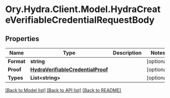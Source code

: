 # Ory.Hydra.Client.Model.HydraCreateVerifiableCredentialRequestBody

## Properties

Name | Type | Description | Notes
------------ | ------------- | ------------- | -------------
**Format** | **string** |  | [optional] 
**Proof** | [**HydraVerifiableCredentialProof**](HydraVerifiableCredentialProof.md) |  | [optional] 
**Types** | **List&lt;string&gt;** |  | [optional] 

[[Back to Model list]](../README.md#documentation-for-models) [[Back to API list]](../README.md#documentation-for-api-endpoints) [[Back to README]](../README.md)

